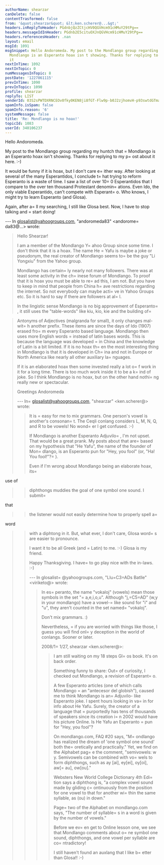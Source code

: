 ```yaml
---
authorName: shearzar
canDelete: false
contentTrasformed: false
from: '&quot;shearzar&quot; &lt;ken.scherer@...&gt;'
headers.inReplyToHeader: PGdnbjQzZCtjcHV0QGVHcm91cHMuY29tPg==
headers.messageIdInHeader: PGdnb2E5cituOXJnQGVHcm91cHMuY29tPg==
headers.referencesHeader: .nan
layout: email
msgId: 1091
msgSnippet: Hello Andoromeda. My post to the Mondlango group regarding my huntch that
  Mondlango is an Esperanto hoax isn t showing. Thanks for replying to my post about
  it
nextInTime: 1092
nextInTopic: 0
numMessagesInTopic: 8
postDate: '1227861115'
prevInTime: 1090
prevInTopic: 1090
profile: shearzar
replyTo: LIST
senderId: 03S2sPWTDXRNCEOv0fky0KEN8ji8fGT-Flw9p-b0J2zjhomvH-p93swtdGTmaYFbdqCMQg5IbYbtkBlo5f3HsRDM4_ONeUYRopuL
spamInfo.isSpam: false
spamInfo.reason: '6'
systemMessage: false
title: 'Re: Mondlango is no hoax!'
topicId: 1083
userId: 340106237
---
```


Hello Andoromeda.

My post to the Mondlango group regarding my huntch that =
Mondlango is 
an Esperanto hoax isn't showing. Thanks for replying to my 
p=
ost about it here. :-)

It would be funny if it is hoax, but I don't care e=
ither way. After 
looking at several of the many Esperantidos, I conclude t=
hat trying 
to reform Esperanto is a waste of time. I saw a list of over 10=
0 
Esperantidos that I compare to the over ten thousand Protestant 
denomin=
ations. Even Ido, the only viable Esperantido, can't compete 
with Esperant=
o.  Who knows, I might try to learn Esperanto (and 
Glosa).

Again, after a=
ll my searching, I still like Glosa best. Now, I have 
to stop talking and =
start doing! 



--- In glosalist@yahoogroups.com, "andoromeda83" <andorome=
da83@...> 
wrote:
>
> Hello Shearzar!
> 
> I am a member of the Mondlango Y=
ahoo Group since some time. I don't
> think that it is a hoax. The name He =
Yafu is maybe a joke or
> pseudonym, the real creator of Mondlango seems to=
 be the guy "Li
> Yongxiu" from the Yahoo group.
> 
> Mondlango has certain=
ly nearly not many followers. There was at 
least
> some activity in the ch=
inese forum of Mondlango. To proof that it is
> hoax you must be able to re=
ad this, I am not. But you have to keep 
in
> mind that people from China h=
ave restrictions regarding the 
internet.
> So not everybody can maybe acti=
ve in Yahoo Groups etc. So it is hard
> to say if there are followers at al=
l.
> 
> In the lingistic sense Mondlango is no big approvement of Esperanto=
,
> it still uses the "table-words" like kiu, kio, kie and the building 
of=

> Antonyms of Adjectives (malgranda for small), it only changes mal-
> wit=
h another prefix. These items are since the days of Ido (1907)
> erased fro=
m every Esperanto based language. Mondlango then uses more
> English words =
instead of latin bases words. This is because the
> language was developed =
in China and the knowledge of Latin is a bit
> limited. If it is no hoax th=
en the most interesting thing in 
Mondlango
> is that it is developed in Ch=
ina and not in Europe or North America
> like nearly all other auxiliary la=
nguages.
> 
> If it is an elaborated hoax then some invested really a lot o=
f work 
in
> it for a long time. There is too much work inside it to be a k=
ind of
> joke. So I think Mondlango is no hoax, but on the other hand nothi=
ng
> really new or spectacular. 
> 
> Greetings
> Andoromeda
> 
> 
> --- In=
 glosalist@yahoogroups.com, "shearzar" <ken.scherer@> wrote:
> >
> > It is =
easy for me to mix grammars. One person's vowel is 
another's 
> > consonan=
t. The Ceqli conlang considers L, M, N, Q, and R to be 
> > vowels! No wond=
er I get confused. :-) 
> > 
> > If Mondlango is another Esperanto Adjuvilo=
, I'm not upset.  That 
> > would be a great prank. My posts about that are=
 based on my 
> > hypothesis that "He Yafu", the name of the founder of Mon=
dlango, 
is 
> > an Esperanto pun for "Hey, you fool" (or, "Ha! You fool!"?=
). 
> > 
> > Even if I'm wrong about Mondlango being an elaborate hoax, its=
 
use of 
> > diphthongs muddies the goal of one symbol one sound. I submit=
 
that 
> > the listener would not easily determine how to properly spell a=
 
word 
> > with a diphtong in it. But, what ever, I don't care, Glosa word=
s 
are 
> > easier to pronounce.  
> > 
> > I want it to be all Greek (and =
Latin) to me. :-)  Glosa is my 
friend.
> > 
> > Happy Thanksgiving. I have=
 to go play nice with the in-laws. :-)
> > 
> >  
> > 
> > --- In glosalist=
@yahoogroups.com, "Llu=C3=ADs Batlle" <viriketo@> 
wrote:
> > >
> > > In es=
peranto, the name "vokaloj" (vowels) mean those symbols in 
the
> > > set "=
a,e,i,o,u".
> > > Although "j,=C5=AD" (w,y in your mondlango) have a vowel-=
like sound 
> > for "i"
> > > and "u", they aren't counted in the set named=
 "vokaloj".
> > > 
> > > Don't mix grammars. :)
> > > 
> > > Nevertheless, =
if you are worried with things like those, I 
guess you
> > > will find onl=
y deception in the world of conlangs. Sooner or 
later.
> > > 
> > > 2008/1=
1/27, shearzar <ken.scherer@>:
> > > > I am still waiting on my 18 steps Gl=
os book. It's on back 
order.
> > > >
> > > > Something funny to share: Out=
 of curiosity, I checked out 
> > Mondlango,
> > > > a revision of Esperant=
o.
> > > >
> > > > A few Esperanto articles (one of which calls Mondlango 
=
> > an "antecesor
> > > > del globish"), caused me to think Mondlango is an=
 Adjuvilo-
like
> > > > Esperanto joke.
> > > > I spent hours looking in va=
in for info about He Yafu. Surely, 
the
> > > > creator of a language that =
purportedly has tens of thousands 
of
> > > > speakers since its creation i=
n 2002 would have his picture 
> > Online. Is
> > > > He Yafu an Esperanto =
pun for "Hey, you fool"?
> > > >
> > > > On mondlango.com, FAQ #20 says, "M=
ondlango has realized the 
dream
> > > > of 'one symbol one sound' both the=
oretically and 
practically." 
> > Yet,
> > > > we find on the Alphabet pag=
e the comment, "semivowels: w y.
> > > > Semivowels can be combined with vo=
wels to form diphthongs, 
such 
> > as ay
> > > > [ai], ey[ei], oy[oi], aw[=
au], ow[ou]."
> > > >
> > > > Websters New World College Dictionary 4th Edi=
tion says a 
diphthong
> > > > is, "a complex vowel sound made by gliding c=
ontinuously from 
the
> > > > position for one vowel to that for another wi=
thin the same 
> > syllable,
> > > > as (ou) in down."
> > > >
> > > > Page=
 two of the Alphabet on mondlango.com says, "The number of
> > > > syllable=
s in a word is given by the number of vowels."
> > > >
> > > > Before we ev=
en get to Online lesson one, we see that Mondlango
> > > > comments about o=
ne symbol one sound, diphthongs, and one 
vowel per
> > > > syllable are co=
ntradictory!
> > > >
> > > > I still haven't found an auxlang that I like b=
etter than 
> > Glosa!! :-)
> > > >
> > > >
> > >
> >
>



